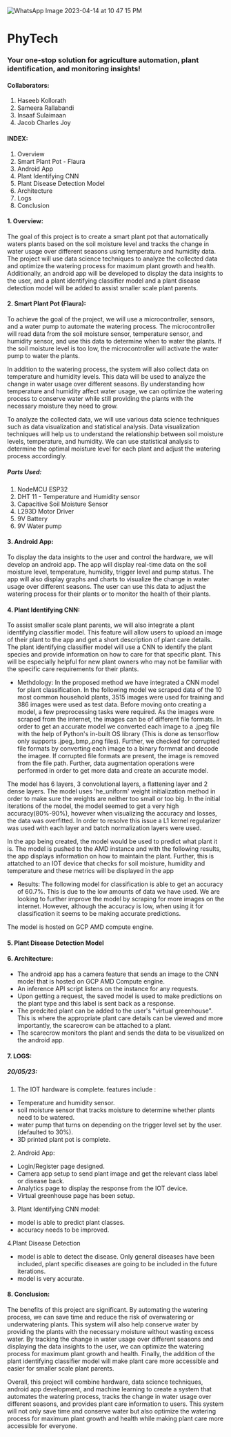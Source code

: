 ![WhatsApp Image 2023-04-14 at 10 47 15 PM](https://user-images.githubusercontent.com/75690804/232216346-0f076efc-4441-45cb-a1b1-138935bdac50.jpeg)


# PhyTech
### Your one-stop solution for agriculture automation, plant identification, and monitoring insights!

#### Collaborators: 
1. Haseeb Kollorath
2. Sameera Rallabandi
3. Insaaf Sulaimaan
4. Jacob Charles Joy

#### INDEX:
1. Overview
2. Smart Plant Pot - Flaura
3. Android App
4. Plant Identifying CNN
5. Plant Disease Detection Model
6. Architecture
7. Logs
8. Conclusion

#### 1. Overview:
The goal of this project is to create a smart plant pot that automatically waters plants based on the soil moisture level and tracks the change in water usage over different seasons using temperature and humidity data. The project will use data science techniques to analyze the collected data and optimize the watering process for maximum plant growth and health. Additionally, an android app will be developed to display the data insights to the user, and a plant identifying classifier model and a plant disease detection model will be added to assist smaller scale plant parents.


#### 2. Smart Plant Pot (Flaura):
To achieve the goal of the project, we will use a microcontroller, sensors, and a water pump to automate the watering process. The microcontroller will read data from the soil moisture sensor, temperature sensor, and humidity sensor, and use this data to determine when to water the plants. If the soil moisture level is too low, the microcontroller will activate the water pump to water the plants.
 
In addition to the watering process, the system will also collect data on temperature and humidity levels. This data will be used to analyze the change in water usage over different seasons. By understanding how temperature and humidity affect water usage, we can optimize the watering process to conserve water while still providing the plants with the necessary moisture they need to grow.
 
To analyze the collected data, we will use various data science techniques such as data visualization and statistical analysis. Data visualization techniques will help us to understand the relationship between soil moisture levels, temperature, and humidity. We can use statistical analysis to determine the optimal moisture level for each plant and adjust the watering process accordingly.

##### Parts Used:
1. NodeMCU ESP32
2. DHT 11 - Temperature and Humidity sensor
3. Capacitive Soil Moisture Sensor
4. L293D Motor Driver
5. 9V Battery
6. 9V Water pump

#### 3. Android App:
To display the data insights to the user and control the hardware, we will develop an android app. The app will display real-time data on the soil moisture level, temperature, humidity, trigger level and pump status. The app will also display graphs and charts to visualize the change in water usage over different seasons. The user can use this data to adjust the watering process for their plants or to monitor the health of their plants.

#### 4. Plant Identifying CNN:
To assist smaller scale plant parents, we will also integrate a plant identifying classifier model. This feature will allow users to upload an image of their plant to the app and get a short description of plant care details. The plant identifying classifier model will use a CNN to identify the plant species and provide information on how to care for that specific plant. This will be especially helpful for new plant owners who may not be familiar with the specific care requirements for their plants. 

- Methdology: 
In the proposed method we have integrated a CNN model for plant classification. In the following model we scraped data of the 10 most common household plants, 3515 images were used for training and 386 images were used as test data. Before moving onto creating a model, a few preprocessing tasks were required. As the images were scraped from the internet, the images can be of different file formats. In order to get an accurate model we converted each image to a .jpeg file with the help of Python's in-built OS library (This is done as tensorflow only supports .jpeg,.bmp,.png files). Further, we checked for corrupted file formats by converting each image to a binary formmat and decode the imagee. If corrupted file formats are present, the image is removed from the file path. Further, data augmentation operations were performed in order to get more data and create an accurate model.

The model has 6 layers, 3 convolutional layers, a flattening layer and 2 dense layers. The model uses 'he_uniform' weight initialization method in order to make sure the weights are neither too small or too big. In the initial iterations of the model, the model seemed to get a very high accuracy(80%-90%), however when visualizing the accuracy and losses, the data was overfitted. In order to resolve this issue a L1 kernel regularizer was used with each layer and batch normalization layers were used.

In the app being created, the model would be used to predict what plant it is. The model is pushed to the AMD instance and with the following results, the app displays information on how to maintain the plant. Further, this is attatched to an IOT device that checks for soil moisture, humidity and temperature and these metrics will be displayed in the app

- Results: 
The following model for classification is able to get an accuracy of 60.7%. This is due to the low amounts of data we have used. We are looking to further improve the model by scraping for more images on the internet. However, although the accuracy is low, when using it for classification it seems to be making accurate predictions.

The model is hosted on GCP AMD compute engine. 

#### 5. Plant Disease Detection Model

#### 6. Architecture:
- The android app has a camera feature that sends an image to the CNN model that is hosted on GCP AMD Compute engine. 
- An inference API script listens on the instance for any requests. 
- Upon getting a request, the saved model is used to make predictions on the plant type and this label is sent back as a response.
- The predcited plant can be added to the user's "virtual greenhouse". This is where the appropriate plant care details can be viewed and more importantly, the scarecrow can be attached to a plant.
- The scarecrow monitors the plant and sends the data to be visualized on the android app.

#### 7. LOGS:
##### 20/05/23: 

1. The IOT hardware is complete. features include :
- Temperature and humidity sensor.
- soil moisture sensor that tracks moisture to determine whether plants need to be watered.
- water pump that turns on depending on the trigger level set by the user. (defaulted to 30%).
- 3D printed plant pot is complete.

2. Android App:
- Login/Register page designed.
- Camera app setup to send plant image and get the relevant class label or disease back.
- Analytics page to display the response from the IOT device.
- Virtual greenhouse page has been setup.

3. Plant Identifying CNN model:
- model is able to predict plant classes.
- accuracy needs to be improved.

4.Plant Disease Detection
- model is able to detect the disease. Only general diseases have been included, plant specific diseases are going to be included in the future iterations.
- model is very accurate.

#### 8. Conclusion:
The benefits of this project are significant. By automating the watering process, we can save time and reduce the risk of overwatering or underwatering plants. This system will also help conserve water by providing the plants with the necessary moisture without wasting excess water. By tracking the change in water usage over different seasons and displaying the data insights to the user, we can optimize the watering process for maximum plant growth and health. Finally, the addition of the plant identifying classifier model will make plant care more accessible and easier for smaller scale plant parents.
 
Overall, this project will combine hardware, data science techniques, android app development, and machine learning to create a system that automates the watering process, tracks the change in water usage over different seasons, and provides plant care information to users. This system will not only save time and conserve water but also optimize the watering process for maximum plant growth and health while making plant care more accessible for everyone.

